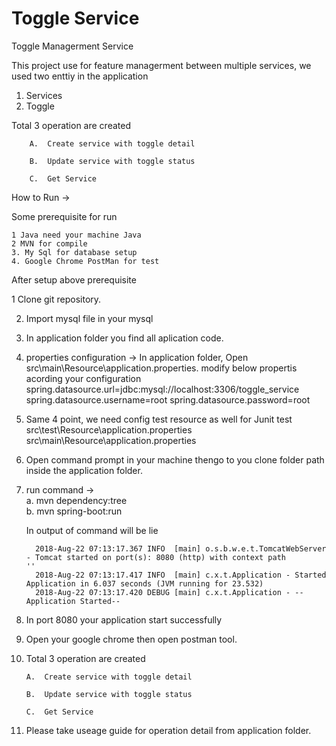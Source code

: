 # Toggle Service
Toggle Managerment Service

This project use for feature managerment between multiple services, we used two enttiy in the application

1. Services</br>
2. Toggle

Total 3 operation are created 
        
        A.  Create service with toggle detail
        
        B.  Update service with toggle status
        
        C.  Get Service
  
How to Run  ->

  Some prerequisite for run</br>
  
    1 Java need your machine Java
    2 MVN for compile
    3. My Sql for database setup
    4. Google Chrome PostMan for test
    
After setup above prerequisite

  1 Clone git repository.
  
  2. Import mysql file in your mysql
  
  3. In application folder you find all aplication code.
  
  4. properties configuration -> In application folder, Open src\main\Resource\application.properties. modify below propertis acording your configuration 
      spring.datasource.url=jdbc:mysql://localhost:3306/toggle_service
      spring.datasource.username=root
      spring.datasource.password=root
 5. Same 4 point, we need config test resource as well for Junit test src\test\Resource\application.properties src\main\Resource\application.properties  
 
 6. Open command prompt in your machine thengo to you clone folder path inside the application folder.
 7. run command -> 
      <br>
      a. mvn dependency:tree
     <br> 
      b. mvn spring-boot:run
      
      In output of command will be lie 
      
          2018-Aug-22 07:13:17.367 INFO  [main] o.s.b.w.e.t.TomcatWebServer - Tomcat started on port(s): 8080 (http) with context path            ''
          2018-Aug-22 07:13:17.417 INFO  [main] c.x.t.Application - Started Application in 6.037 seconds (JVM running for 23.532)
          2018-Aug-22 07:13:17.420 DEBUG [main] c.x.t.Application - --Application Started--
          
8. In port 8080 your application start successfully        

9. Open your google chrome then open postman tool.

10. Total 3 operation are created 
        
        A.  Create service with toggle detail
        
        B.  Update service with toggle status
        
        C.  Get Service
        
11. Please take useage guide for operation detail from application folder.
 
 
 
 
    
